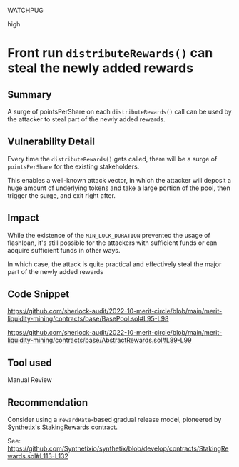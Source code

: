 WATCHPUG

high

# Front run `distributeRewards()` can steal the newly added rewards

## Summary

A surge of pointsPerShare on each `distributeRewards()` call can be used by the attacker to steal part of the newly added rewards.

## Vulnerability Detail

Every time the `distributeRewards()` gets called, there will be a surge of `pointsPerShare` for the existing stakeholders.

This enables a well-known attack vector, in which the attacker will deposit a huge amount of underlying tokens and take a large portion of the pool, then trigger the surge, and exit right after.

## Impact

While the existence of the `MIN_LOCK_DURATION` prevented the usage of flashloan, it's still possible for the attackers with sufficient funds or can acquire sufficient funds in other ways.

In which case, the attack is quite practical and effectively steal the major part of the newly added rewards

## Code Snippet

https://github.com/sherlock-audit/2022-10-merit-circle/blob/main/merit-liquidity-mining/contracts/base/BasePool.sol#L95-L98

https://github.com/sherlock-audit/2022-10-merit-circle/blob/main/merit-liquidity-mining/contracts/base/AbstractRewards.sol#L89-L99

## Tool used

Manual Review

## Recommendation

Consider using a `rewardRate`-based gradual release model, pioneered by Synthetix's StakingRewards contract.

See: https://github.com/Synthetixio/synthetix/blob/develop/contracts/StakingRewards.sol#L113-L132